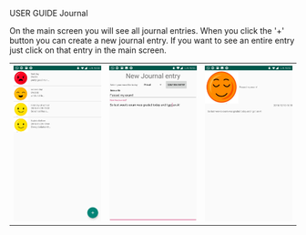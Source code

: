 USER GUIDE Journal

On the main screen you will see all journal entries. When you click the '+' button you can create a new journal entry. 
If you want to see an entire entry just click on that entry in the main screen. 

<table>
   <tr>
    <th><img src="https://github.com/Marcelvla/AppStudio/blob/master/Journal/Screenshot_20181210-185332.jpg" width="200"></th>
    <th><img src="https://github.com/Marcelvla/AppStudio/blob/master/Journal/Screenshot_20181210-185503.jpg" width="200"></th>
    <th><img src="https://github.com/Marcelvla/AppStudio/blob/master/Journal/Screenshot_20181210-185512.jpg" width="200"></th>
</tr>
</table
